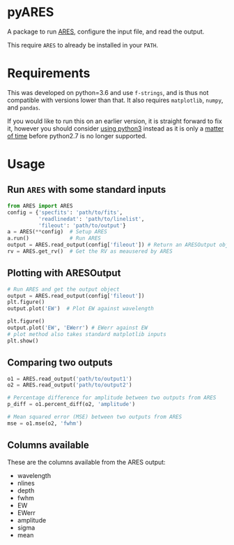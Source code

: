 # pyARES
A package to run [ARES](https://github.com/sousasag/ARES), configure the input file, and read the output.

This require `ARES` to already be installed in your `PATH`.

# Requirements
This was developed on python=3.6 and use `f-strings`, and is thus not compatible with versions lower than that.
It also requires `matplotlib`, `numpy`, and `pandas`.

If you would like to run this on an earlier version, it is straight forward to fix it, however you should consider
[using python3](https://python3statement.org/) instead as it is only a [matter of time](https://pythonclock.org/)
before python2.7 is no longer supported.


# Usage
## Run `ARES` with some standard inputs

```python
from ARES import ARES
config = {'specfits': 'path/to/fits',
          'readlinedat': 'path/to/linelist',
          'fileout': 'path/to/output'}
a = ARES(**config)  # Setup ARES
a.run()             # Run ARES
output = ARES.read_output(config['fileout']) # Return an ARESOutput object
rv = ARES.get_rv()  # Get the RV as meausered by ARES
```

## Plotting with ARESOutput
```python
# Run ARES and get the output object
output = ARES.read_output(config['fileout'])
plt.figure()
output.plot('EW')  # Plot EW against wavelength

plt.figure()
output.plot('EW', 'EWerr') # EWerr against EW
# plot method also takes standard matplotlib inputs
plt.show()
```

## Comparing two outputs
```python
o1 = ARES.read_output('path/to/output1')
o2 = ARES.read_output('path/to/output2')

# Percentage difference for amplitude between two outputs from ARES
p_diff = o1.percent_diff(o2, 'amplitude')

# Mean squared error (MSE) between two outputs from ARES
mse = o1.mse(o2, 'fwhm')
```

## Columns available
These are the columns available from the ARES output:
* wavelength
* nlines
* depth
* fwhm
* EW
* EWerr
* amplitude
* sigma
* mean